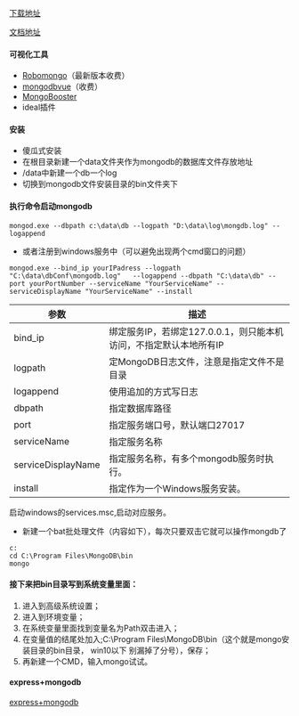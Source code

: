 [下载地址](https://www.mongodb.com/dr/fastdl.mongodb.org/win32/mongodb-win32-x86_64-2008plus-ssl-3.2.9-signed.msi/download)

[文档地址](http://www.runoob.com/mongodb/) 

#### 可视化工具
* [Robomongo](https://robomongo.org/)（最新版本收费）
* [mongodbvue](http://www.mongovue.com/)（收费）
* [MongoBooster](http://www.softpedia.com/get/Internet/Servers/Database-Utils/MongoBooster.shtml)
* ideal插件

#### 安装

 * 傻瓜式安装
 * 在根目录新建一个data文件夹作为mongodb的数据库文件存放地址
 * /data中新建一个db一个log
 * 切换到mongodb文件安装目录的bin文件夹下

#### 执行命令启动mongodb

```
mongod.exe --dbpath c:\data\db --logpath "D:\data\log\mongdb.log" --logappend

```

*  或者注册到windows服务中（可以避免出现两个cmd窗口的问题）
    
    
```
mongod.exe --bind_ip yourIPadress --logpath "C:\data\dbConf\mongodb.log"   --logappend --dbpath "C:\data\db" --port yourPortNumber --serviceName "YourServiceName" --serviceDisplayName "YourServiceName" --install

```

参数 | 描述
---|---
bind_ip | 绑定服务IP，若绑定127.0.0.1，则只能本机访问，不指定默认本地所有IP
logpath | 定MongoDB日志文件，注意是指定文件不是目录
logappend | 使用追加的方式写日志
dbpath | 指定数据库路径
port | 指定服务端口号，默认端口27017
serviceName | 指定服务名称
serviceDisplayName | 指定服务名称，有多个mongodb服务时执行。
install | 指定作为一个Windows服务安装。

启动windows的services.msc,启动对应服务。

* 新建一个bat批处理文件（内容如下），每次只要双击它就可以操作mongdb了
```
c:
cd C:\Program Files\MongoDB\bin
mongo

```
#### 接下来把bin目录写到系统变量里面：

1. 进入到高级系统设置；
2. 进入到环境变量；
3. 在系统变量里面找到变量名为Path双击进入；
4. 在变量值的结尾处加入;C:\Program Files\MongoDB\bin（这个就是mongo安装目录的bin目录， win10以下 别漏掉了分号），保存；
5. 再新建一个CMD，输入mongo试试。

#### express+mongodb

[express+mongodb](https://github.com/YangZhouChaoFan/admin4n/tree/master/server)


    

